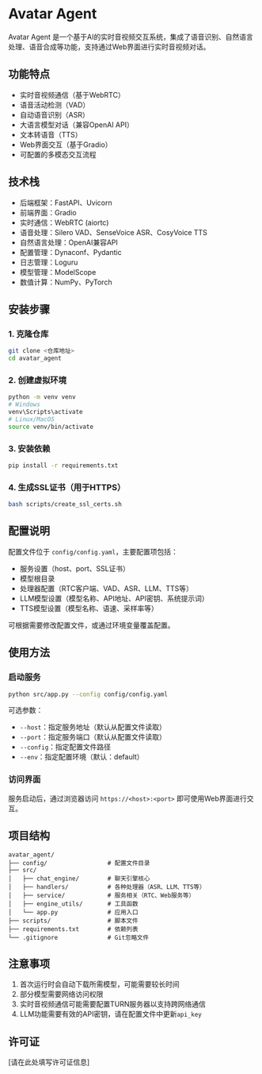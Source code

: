 # Avatar Agent

Avatar Agent 是一个基于AI的实时音视频交互系统，集成了语音识别、自然语言处理、语音合成等功能，支持通过Web界面进行实时音视频对话。

## 功能特点

- 实时音视频通信（基于WebRTC）
- 语音活动检测（VAD）
- 自动语音识别（ASR）
- 大语言模型对话（兼容OpenAI API）
- 文本转语音（TTS）
- Web界面交互（基于Gradio）
- 可配置的多模态交互流程

## 技术栈

- 后端框架：FastAPI、Uvicorn
- 前端界面：Gradio
- 实时通信：WebRTC (aiortc)
- 语音处理：Silero VAD、SenseVoice ASR、CosyVoice TTS
- 自然语言处理：OpenAI兼容API
- 配置管理：Dynaconf、Pydantic
- 日志管理：Loguru
- 模型管理：ModelScope
- 数值计算：NumPy、PyTorch

## 安装步骤

### 1. 克隆仓库

```bash
git clone <仓库地址>
cd avatar_agent
```

### 2. 创建虚拟环境

```bash
python -m venv venv
# Windows
venv\Scripts\activate
# Linux/MacOS
source venv/bin/activate
```

### 3. 安装依赖

```bash
pip install -r requirements.txt
```

### 4. 生成SSL证书（用于HTTPS）

```bash
bash scripts/create_ssl_certs.sh
```

## 配置说明

配置文件位于 `config/config.yaml`，主要配置项包括：

- 服务设置（host、port、SSL证书）
- 模型根目录
- 处理器配置（RTC客户端、VAD、ASR、LLM、TTS等）
- LLM模型设置（模型名称、API地址、API密钥、系统提示词）
- TTS模型设置（模型名称、语速、采样率等）

可根据需要修改配置文件，或通过环境变量覆盖配置。

## 使用方法

### 启动服务

```bash
python src/app.py --config config/config.yaml
```

可选参数：
- `--host`：指定服务地址（默认从配置文件读取）
- `--port`：指定服务端口（默认从配置文件读取）
- `--config`：指定配置文件路径
- `--env`：指定配置环境（默认：default）

### 访问界面

服务启动后，通过浏览器访问 `https://<host>:<port>` 即可使用Web界面进行交互。

## 项目结构

```
avatar_agent/
├── config/                 # 配置文件目录
├── src/
│   ├── chat_engine/        # 聊天引擎核心
│   ├── handlers/           # 各种处理器（ASR、LLM、TTS等）
│   ├── service/            # 服务相关（RTC、Web服务等）
│   ├── engine_utils/       # 工具函数
│   └── app.py              # 应用入口
├── scripts/                # 脚本文件
├── requirements.txt        # 依赖列表
└── .gitignore              # Git忽略文件
```

## 注意事项

1. 首次运行时会自动下载所需模型，可能需要较长时间
2. 部分模型需要网络访问权限
3. 实时音视频通信可能需要配置TURN服务器以支持跨网络通信
4. LLM功能需要有效的API密钥，请在配置文件中更新`api_key`

## 许可证

[请在此处填写许可证信息]
